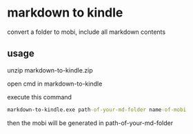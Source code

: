 # markdown to kindle

convert a folder to mobi, include all markdown contents

## usage

unzip markdown-to-kindle.zip

open cmd in markdown-to-kindle

execute this command

``` cmd
markdown-to-kindle.exe path-of-your-md-folder name-of-mobi
```

then the mobi will be generated in path-of-your-md-folder
